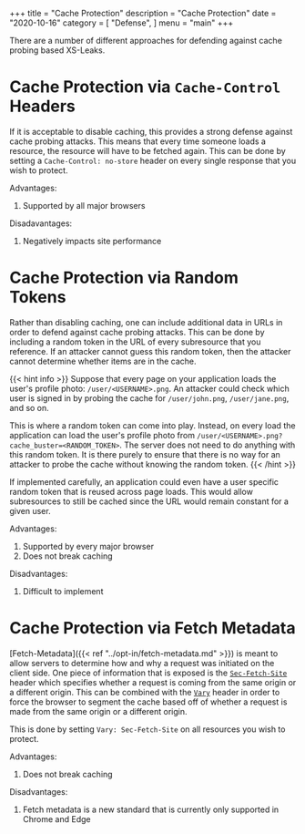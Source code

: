 +++
title = "Cache Protection"
description = "Cache Protection"
date = "2020-10-16"
category = [
    "Defense",
]
menu = "main"
+++

There are a number of different approaches for defending against cache probing based XS-Leaks. 

# Cache Protection via `Cache-Control` Headers

If it is acceptable to disable caching, this provides a strong defense against cache probing attacks. This means that every time someone loads a resource, the resource will have to be fetched again. This can be done by setting a `Cache-Control: no-store` header on every single response that you wish to protect. 

Advantages:
1. Supported by all major browsers

Disadavantages:
1. Negatively impacts site performance

# Cache Protection via Random Tokens

Rather than disabling caching, one can include additional data in URLs in order to defend against cache probing attacks. This can be done by including a random token in the URL of every subresource that you reference. If an attacker cannot guess this random token, then the attacker cannot determine whether items are in the cache. 

{{< hint info >}}
Suppose that every page on your application loads the user's profile photo: `/user/<USERNAME>.png`. An attacker could check which user is signed in by probing the cache for `/user/john.png`, `/user/jane.png`, and so on. 

This is where a random token can come into play. Instead, on every load the application can load the user's profile photo from `/user/<USERNAME>.png?cache_buster=<RANDOM_TOKEN>`. The server does not need to do anything with this random token. It is there purely to ensure that there is no way for an attacker to probe the cache without knowing the random token. 
{{< /hint >}}

If implemented carefully, an application could even have a user specific random token that is reused across page loads. This would allow subresources to still be cached since the URL would remain constant for a given user. 

Advantages:
1. Supported by every major browser
2. Does not break caching

Disadvantages:
1. Difficult to implement

# Cache Protection via Fetch Metadata

[Fetch-Metadata]({{< ref "../opt-in/fetch-metadata.md" >}}) is meant to allow servers to determine how and why a request was initiated on the client side. One piece of information that is exposed is the [`Sec-Fetch-Site`](https://developer.mozilla.org/en-US/docs/Web/HTTP/Headers/Sec-Fetch-Site) header which specifies whether a request is coming from the same origin or a different origin. This can be combined with the [`Vary`](https://developer.mozilla.org/en-US/docs/Web/HTTP/Headers/Vary) header in order to force the browser to segment the cache based off of whether a request is made from the same origin or a different origin. 

This is done by setting `Vary: Sec-Fetch-Site` on all resources you wish to protect. 

Advantages:
1. Does not break caching

Disadvantages:
1. Fetch metadata is a new standard that is currently only supported in Chrome and Edge
